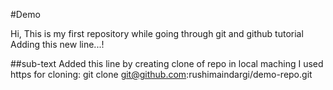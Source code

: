 #Demo

Hi, This is my first repository while going through git and github tutorial
Adding this new line...!

##sub-text
Added this line by creating clone of repo in local maching
I used https for cloning:
git clone git@github.com:rushimaindargi/demo-repo.git
